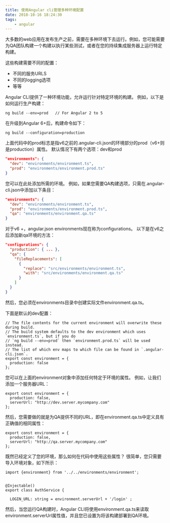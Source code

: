 ```yaml
---
title: 使用Angular cli管理多种环境配置
date: 2018-10-16 18:24:30
tags:
    - angular
---
```


大多数的web应用在发布生产之前，需要在多种环境下去运行。例如，您可能需要为QA团队构建一个构建以执行某些测试，或者在您的持续集成服务器上运行特定构建。

这些构建需要不同的配置：
  - 不同的服务URLS
  - 不同的logging选项
  - 等等

Angular CLI提供了一种环境功能，允许运行针对特定环境的构建。 例如，以下是如何运行生产构建：

```
ng build --env=prod   // For Angular 2 to 5
```
在升级到Angular 6+后，构建命令如下：
```
ng build --configuration=production
```
上面代码中的prod标志是指v6之前的.angular-cli.json的环境部分的prod（v6+则是production）属性。
默认情况下有两个选项：dev和prod
```json
"environments": {
  "dev": "environments/environment.ts",
  "prod": "environments/environment.prod.ts"
}
```
您可以在此处添加所需的环境。 例如，如果您需要QA构建选项，只需在.angular-cli.json中添加以下条目：

```json
"environments": {
  "dev": "environments/environment.ts",
  "prod": "environments/environment.prod.ts",
  "qa": "environments/environment.qa.ts"
}
```
对于v6 +，angular.json environments现在称为configurations。 以下是在v6之后添加新qa环境的方法：
```json
"configurations": {
  "production": { ... },
  "qa": {
    "fileReplacements": [
      {
        "replace": "src/environments/environment.ts",
        "with": "src/environments/environment.qa.ts"
      }
    ]
  }
}
```
然后，您必须在environments目录中创建实际文件environment.qa.ts。

下面是默认的dev配置：
```
// The file contents for the current environment will overwrite these during build.
// The build system defaults to the dev environment which uses `environment.ts`, but if you do
// `ng build --env=prod` then `environment.prod.ts` will be used instead.
// The list of which env maps to which file can be found in `.angular-cli.json`.
export const environment = {
  production: false
};
```
您可以在上面的environment对象中添加任何特定于环境的属性。 例如，让我们添加一个服务器URL：
```
export const environment = {
  production: false,
  serverUrl: "http://dev.server.mycompany.com"
};
```
然后，您需要做的就是为QA提供不同的URL，即在environment.qa.ts中定义具有正确值的相同属性：
```
export const environment = {
  production: false,
  serverUrl: "http://qa.server.mycompany.com"
};
```
既然已经定义了您的环境，那么如何在代码中使用这些属性？ 很简单，您只需要导入环境对象，如下所示：
```
import {environment} from '../../environments/environment';


@Injectable()
export class AuthService {

  LOGIN_URL: string = environment.serverUrl + '/login' ;
```
然后，当您运行QA构建时，Angular CLI将使用environment.qa.ts来读取environment.serverUrl属性值，并且您已设置为将该构建部署到QA环境。
